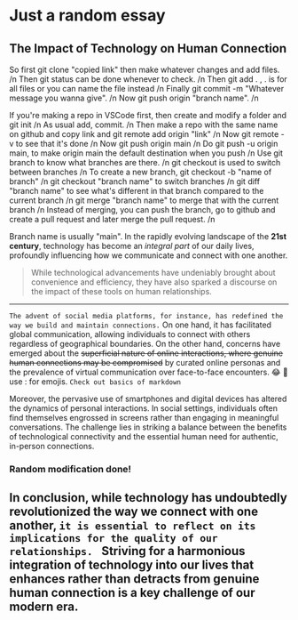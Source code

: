# Just a random essay

## The Impact of Technology on Human Connection


So first git clone "copied link" then make whatever changes and add files. /n
Then git status can be done whenever to check. /n
Then git add . , . is for all files or you can name the file instead /n
Finally git commit -m "Whatever message you wanna give". /n
Now git push origin "branch name". /n

If you're making a repo in VSCode first, then create and modify a folder and git init  /n
As usual add, commit. /n
Then make a repo with the same name on github and copy link and git remote add origin "link" /n
Now git remote -v to see that it's done /n
Now git push origin main  /n
Do git push -u origin main, to make origin main the default destination when you push  /n
Use git branch to know what branches are there. /n
git checkout is used to switch between branches /n
To create a new branch, git checkout -b "name of branch"  /n
git checkout "branch name" to switch branches /n
git diff "branch name" to see what's different in that branch compared to the current branch /n
git merge "branch name" to merge that with the current branch  /n
Instead of merging, you can push the branch, go to github and create a pull request and later merge the pull request. /n



Branch name is usually "main".
In the rapidly evolving landscape of the **21st century**, technology has become an *integral part* of our daily lives, profoundly influencing how we communicate and connect with one another. 
> While technological advancements have undeniably brought about convenience and efficiency, they have also sparked a discourse on the impact of these tools on human relationships.
---
`The advent of social media platforms, for instance, has redefined the way we build and maintain connections.`
On one hand, it has facilitated global communication, allowing individuals to connect with others regardless of geographical boundaries. 
On the other hand, concerns have emerged about the ~~superficial nature of online interactions, where genuine human connections may be compromised~~ by curated online personas and the prevalence of virtual communication over face-to-face encounters. 😂 🎂 use : for emojis. `Check out basics of markdown`

Moreover, the pervasive use of smartphones and digital devices has altered the dynamics of personal interactions. 
In social settings, individuals often find themselves engrossed in screens rather than engaging in meaningful conversations. 
The challenge lies in striking a balance between the benefits of technological connectivity and the essential human need for authentic, in-person connections.

### Random modification done!

In conclusion, while technology has undoubtedly revolutionized the way we connect with one another, 
`it is essential to reflect on its implications for the quality of our relationships. `
Striving for a harmonious integration of technology into our lives that enhances rather than detracts from genuine human connection is a key challenge of our modern era.
---





